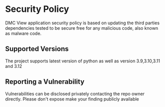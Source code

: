 # Security Policy

DMC View application security policy is based on updating the third parties dependencies
tested to be secure free for any malicious code, also known as malware code.

## Supported Versions

The project supports latest version of python as well as version 3.9,3.10,3.11 and 3.12

## Reporting a Vulnerability

Vulnerabilities can be disclosed privately contacting the repo owner  directly. 
Please don't expose make your finding publicly available
